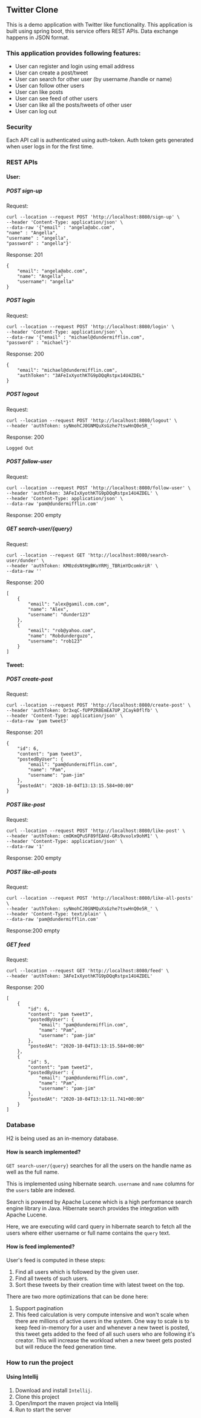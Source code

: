 ## Twitter Clone

This is a demo application with Twitter like functionality. This application is built using spring boot, this service offers REST APIs. Data exchange happens in JSON format.

### This application provides following features:
* User can register and login using email address
* User can create a post/tweet
* User can search for other user (by username /handle or name)
* User can follow other users
* User can like posts
* User can see feed of other users
* User can like all the posts/tweets of other user
* User can log out

### Security
Each API call is authenticated using auth-token. Auth token gets generated when user logs in for the first time.

### REST APIs
#### User:
##### POST sign-up

Request: 
```$xslt
curl --location --request POST 'http://localhost:8080/sign-up' \
--header 'Content-Type: application/json' \
--data-raw '{"email" : "angela@abc.com",
"name" : "Angella",
"username" : "angella",
"password" : "angella"}'
```

Response: 201
```$xslt
{
    "email": "angela@abc.com",
    "name": "Angella",
    "username": "angella"
}
```

##### POST login

Request:
```$xslt
curl --location --request POST 'http://localhost:8080/login' \
--header 'Content-Type: application/json' \
--data-raw '{"email" : "michael@dundermifflin.com",
"password" : "michael"}'
```

Response: 200
```$xslt
{
    "email": "michael@dundermifflin.com",
    "authToken": "3AFeIxXyothKTG9pDQqRstpx14U4ZDEL"
}
```

##### POST logout

Request:
```$xslt
curl --location --request POST 'http://localhost:8080/logout' \
--header 'authToken: syNmohCJ0GNMQuXsGzhe7tswHnQ0e5R_'
```

Response: 200 
```$xslt
Logged Out
```
##### POST follow-user

Request:
```$xslt
curl --location --request POST 'http://localhost:8080/follow-user' \
--header 'authToken: 3AFeIxXyothKTG9pDQqRstpx14U4ZDEL' \
--header 'Content-Type: application/json' \
--data-raw 'pam@dundermifflin.com'
```

Response: 200 empty

##### GET search-user/{query}

Request:
```$xslt
curl --location --request GET 'http://localhost:8080/search-user/dunder' \
--header 'authToken: KM0zdsNtHgBKuYRMj_TBRimYDcomkriR' \
--data-raw ''
```

Response: 200
```$xslt
[
    {
        "email": "alex@gamil.com.com",
        "name": "Alex",
        "username": "dunder123"
    },
    {
        "email": "rob@yahoo.com",
        "name": "Robdunderguzo",
        "username": "rob123"
    }
]
```

#### Tweet:
##### POST create-post

Request:
```$xslt
curl --location --request POST 'http://localhost:8080/create-post' \
--header 'authToken: Or3xqC-fUPPZR8EmEA7UP_2Cayk0flfb' \
--header 'Content-Type: application/json' \
--data-raw 'pam tweet3'
```

Response: 201
```$xslt
{
    "id": 6,
    "content": "pam tweet3",
    "postedByUser": {
        "email": "pam@dundermifflin.com",
        "name": "Pam",
        "username": "pam-jim"
    },
    "postedAt": "2020-10-04T13:13:15.584+00:00"
}
```

##### POST like-post

Request:
```$xslt
curl --location --request POST 'http://localhost:8080/like-post' \
--header 'authToken: cmOKmQPuSF89fEAHd-GRs9vxolx9ohM1' \
--header 'Content-Type: application/json' \
--data-raw '1'
```

Response: 200 empty
##### POST like-all-posts

Request:
```$xslt
curl --location --request POST 'http://localhost:8080/like-all-posts' \
--header 'authToken: syNmohCJ0GNMQuXsGzhe7tswHnQ0e5R_' \
--header 'Content-Type: text/plain' \
--data-raw 'pam@dundermifflin.com'
```

Response:200 empty

##### GET feed

Request:
```$xslt
curl --location --request GET 'http://localhost:8080/feed' \
--header 'authToken: 3AFeIxXyothKTG9pDQqRstpx14U4ZDEL'
```

Response: 200
```$xslt
[
    {
        "id": 6,
        "content": "pam tweet3",
        "postedByUser": {
            "email": "pam@dundermifflin.com",
            "name": "Pam",
            "username": "pam-jim"
        },
        "postedAt": "2020-10-04T13:13:15.584+00:00"
    },
    {
        "id": 5,
        "content": "pam tweet2",
        "postedByUser": {
            "email": "pam@dundermifflin.com",
            "name": "Pam",
            "username": "pam-jim"
        },
        "postedAt": "2020-10-04T13:13:11.741+00:00"
    }
]
```

### Database
H2 is being used as an in-memory database.

#### How is search implemented?

`GET search-user/{query}` searches for all the users on the handle name as well as the full name.

This is implemented using hibernate search. `username` and `name` columns for the `users` table are indexed. 

Search is powered by Apache Lucene which is a high performance search engine library in Java. Hibernate search provides the integration with Apache Lucene. 

Here, we are executing wild card query in hibernate search to fetch all the users where either username or full name contains the `query` text.

#### How is feed implemented?

User's feed is computed in these steps:
1. Find all users which is followed by the given user.
2. Find all tweets of such users.
3. Sort these tweets by their creation time with latest tweet on the top.

There are two more optimizations that can be done here:
1. Support pagination
2. This feed calculation is very compute intensive and won't scale when there are millions of active users in the system. One way to scale is to keep feed in-memory for a user and whenever a new tweet is posted, this tweet gets added to the feed of all such users who are following it's creator. This will increase the workload when a new tweet gets posted but will reduce the feed generation time.

### How to run the project

#### Using Intellij

1. Download and install `Intellij`.  
2. Clone this project
3. Open/Import the maven project via Intellij
4. Run to start the server

